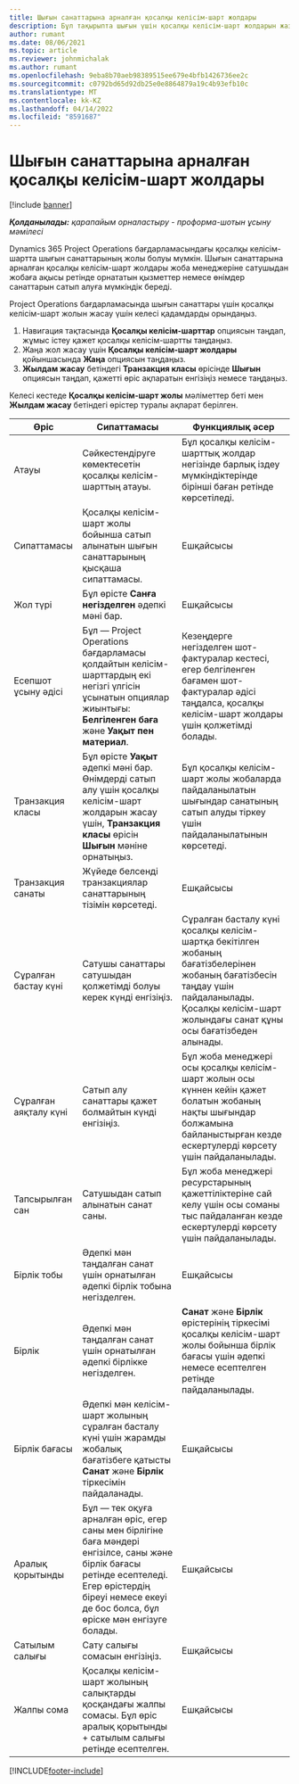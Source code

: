 ```yaml
---
title: Шығын санаттарына арналған қосалқы келісім-шарт жолдары
description: Бұл тақырыпта шығын үшін қосалқы келісім-шарт жолдарын жазу және жеткізушіден уақытты сатып алуды жазу үшін өрістерді пайдалану жолы түсіндірілген.
author: rumant
ms.date: 08/06/2021
ms.topic: article
ms.reviewer: johnmichalak
ms.author: rumant
ms.openlocfilehash: 9eba8b70aeb98389515ee679e4bfb1426736ee2c
ms.sourcegitcommit: c0792bd65d92db25e0e8864879a19c4b93efb10c
ms.translationtype: MT
ms.contentlocale: kk-KZ
ms.lasthandoff: 04/14/2022
ms.locfileid: "8591687"
---
```

#  <a name="subcontract-lines-for-expense-categories"></a>Шығын санаттарына арналған қосалқы келісім-шарт жолдары

[!include [banner](../../includes/dataverse-preview.md)]

_**Қолданылады:** қарапайым орналастыру - проформа-шотын ұсыну мәмілесі_

Dynamics 365 Project Operations бағдарламасындағы қосалқы келісім-шартта шығын санаттарының жолы болуы мүмкін. Шығын санаттарына арналған қосалқы келісім-шарт жолдары жоба менеджеріне сатушыдан жобаға ақысы ретінде орнататын қызметтер немесе өнімдер санаттарын сатып алуға мүмкіндік береді.

Project Operations бағдарламасында шығын санаттары үшін қосалқы келісім-шарт жолын жасау үшін келесі қадамдарды орындаңыз.

1. Навигация тақтасында **Қосалқы келісім-шарттар** опциясын таңдап, жұмыс істеу қажет қосалқы келісім-шартты таңдаңыз.
2. Жаңа жол жасау үшін **Қосалқы келісім-шарт жолдары** қойыншасында **Жаңа** опциясын таңдаңыз.
3. **Жылдам жасау** бетіндегі **Транзакция класы** өрісінде **Шығын** опциясын таңдап, қажетті өріс ақпаратын енгізіңіз немесе таңдаңыз.

Келесі кестеде **Қосалқы келісім-шарт жолы** мәліметтер беті мен **Жылдам жасау** бетіндегі өрістер туралы ақпарат берілген.

| **Өріс** | **Сипаттамасы** | **Функциялық әсер** |
| --- | --- | --- |
| Атауы | Сәйкестендіруге көмектесетін қосалқы келісім-шарттың атауы. | Бұл қосалқы келісім-шарттық жолдар негізінде барлық іздеу мүмкіндіктерінде бірінші баған ретінде көрсетіледі. |
| Сипаттамасы | Қосалқы келісім-шарт жолы бойынша сатып алынатын шығын санаттарының қысқаша сипаттамасы. | Ешқайсысы |
|Жол түрі | Бұл өрісте **Санға негізделген** әдепкі мәні бар. |Ешқайсысы |
| Есепшот ұсыну әдісі | Бұл — Project Operations бағдарламасы қолдайтын келісім-шарттардың екі негізгі үлгісін ұсынатын опциялар жиынтығы: **Белгіленген баға** және **Уақыт пен материал**. | Кезеңдерге негізделген шот-фактуралар кестесі, егер белгіленген бағамен шот-фактуралар әдісі таңдалса, қосалқы келісім-шарт жолдары үшін қолжетімді болады. |
| Транзакция класы | Бұл өрісте **Уақыт** әдепкі мәні бар. Өнімдерді сатып алу үшін қосалқы келісім-шарт жолдарын жасау үшін, **Транзакция класы** өрісін **Шығын** мәніне орнатыңыз.  | Бұл қосалқы келісім-шарт жолы жобаларда пайдаланылатын шығындар санатының сатып алуды тіркеу үшін пайдаланылатынын көрсетеді. |
| Транзакция санаты | Жүйеде белсенді транзакциялар санаттарының тізімін көрсетеді. |Ешқайсысы |
| Сұралған бастау күні | Сатушы санаттары сатушыдан қолжетімді болуы керек күнді енгізіңіз. | Сұралған басталу күні қосалқы келісім-шартқа бекітілген жобаның бағатізбелерінен жобаның бағатізбесін таңдау үшін пайдаланылады. Қосалқы келісім-шарт жолындағы санат құны осы бағатізбеден алынады. |
| Сұралған аяқталу күні | Сатып алу санаттары қажет болмайтын күнді енгізіңіз. | Бұл жоба менеджері осы қосалқы келісім-шарт жолын осы күннен кейін қажет болатын жобаның нақты шығындар болжамына байланыстырған кезде ескертулерді көрсету үшін пайдаланылады. |
| Тапсырылған сан | Сатушыдан сатып алынатын санат саны. | Бұл жоба менеджері ресурстарының қажеттіліктеріне сай келу үшін осы соманы тыс пайдаланған кезде ескертулерді көрсету үшін пайдаланылады.|
| Бірлік тобы | Әдепкі мән таңдалған санат үшін орнатылған әдепкі бірлік тобына негізделген. |Ешқайсысы |
| Бірлік | Әдепкі мән таңдалған санат үшін орнатылған әдепкі бірлікке негізделген.  | **Санат** және **Бірлік** өрістерінің тіркесімі қосалқы келісім-шарт жолы бойынша бірлік бағасы үшін әдепкі немесе есептелген ретінде пайдаланылады.  |
| Бірлік бағасы | Әдепкі мән келісім-шарт жолының сұралған басталу күні үшін жарамды жобалық бағатізбеге қатысты **Санат** және **Бірлік** тіркесімін пайдаланады. |Ешқайсысы |
| Аралық қорытынды | Бұл — тек оқуға арналған өріс, егер саны мен бірлігіне баға мәндері енгізілсе, саны және бірлік бағасы ретінде есептеледі. Егер өрістердің біреуі немесе екеуі де бос болса, бұл өріске мән енгізуге болады. |Ешқайсысы |
| Сатылым салығы | Сату салығы сомасын енгізіңіз. |Ешқайсысы |
| Жалпы сома | Қосалқы келісім-шарт жолының салықтарды қосқандағы жалпы сомасы. Бұл өріс аралық қорытынды + сатылым салығы ретінде есептелген. |Ешқайсысы |


[!INCLUDE[footer-include](../../includes/footer-banner.md)]
